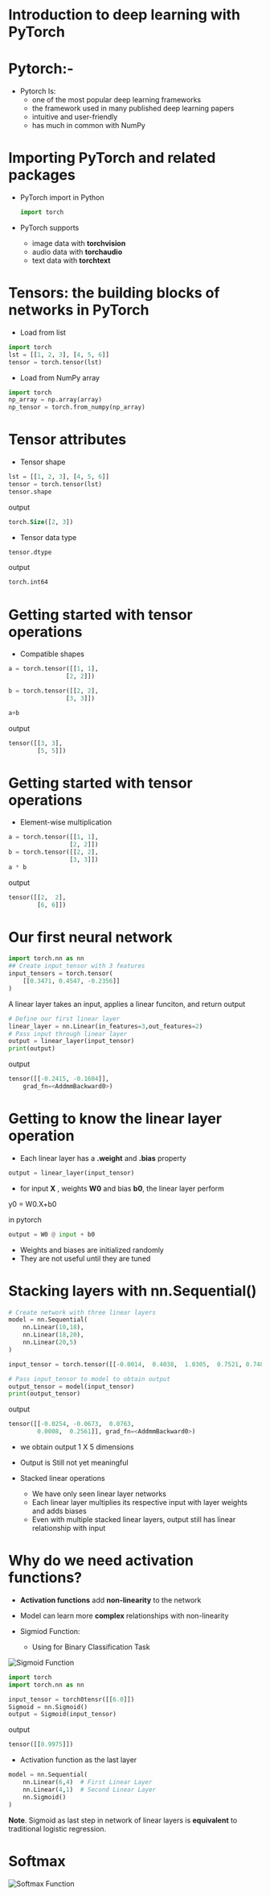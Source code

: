 # Introduction to deep learning with PyTorch

# Pytorch:-
- Pytorch Is:
    -  one of the most popular deep learning frameworks
    -  the framework used in many published deep learning papers
    -  intuitive and user-friendly
    -  has much in common with NumPy

# Importing PyTorch and related packages
-  PyTorch import in Python

    ```python
    import torch 
    ```
- PyTorch supports
    - image data with **torchvision**
    - audio data with **torchaudio**
    - text data with **torchtext**

# Tensors: the building blocks of networks in PyTorch

- Load from list
```python
import torch 
lst = [[1, 2, 3], [4, 5, 6]] 
tensor = torch.tensor(lst)
```

- Load from NumPy array
```python
import torch 
np_array = np.array(array) 
np_tensor = torch.from_numpy(np_array)
```

# Tensor attributes

- Tensor shape
```python
lst = [[1, 2, 3], [4, 5, 6]] 
tensor = torch.tensor(lst) 
tensor.shape 
```
output
```sql
torch.Size([2, 3]) 
```

- Tensor data type
```python
tensor.dtype 
```
output
```sql
torch.int64 
```

# Getting started with tensor operations
-  Compatible shapes
```python
a = torch.tensor([[1, 1],  
                [2, 2]]) 

b = torch.tensor([[2, 2],  
                [3, 3]]) 

a+b 
```

output
```sql
tensor([[3, 3], 
        [5, 5]]) 
```

# Getting started with tensor operations
- Element-wise multiplication
```python
a = torch.tensor([[1, 1],  
                 [2, 2]]) 
b = torch.tensor([[2, 2],  
                 [3, 3]]) 
a * b
```

output
```sql
tensor([[2,  2], 
        [6, 6]]) 
```


# Our first neural network

```python
import torch.nn as nn 
## Create input_tensor with 3 features
input_tensors = torch.tensor(
    [[0.3471, 0.4547, -0.2356]]
) 
```
A linear layer takes an input, applies a linear funciton, and return output 
```python
# Define our first linear layer 
linear_layer = nn.Linear(in_features=3,out_features=2)
# Pass input through linear layer 
output = linear_layer(input_tensor) 
print(output) 
```

output
```sql
tensor([[-0.2415, -0.1604]],  
    grad_fn=<AddmmBackward0>)
```

# Getting to know the linear layer operation
- Each linear layer has a **.weight** and **.bias** property 

```python
output = linear_layer(input_tensor) 
```

- for input **X** , weights **W0** and bias **b0**, the linear layer perform 

y0 = W0.X+b0

in pytorch 

```python
output = W0 @ input + b0 
```

- Weights and biases are initialized randomly
- They are not useful until they are tuned


# Stacking layers with nn.Sequential()

```python
# Create network with three linear layers 
model = nn.Sequential(
    nn.Linear(10,18),
    nn.Linear(18,20),
    nn.Linear(20,5)
)

input_tensor = torch.tensor([[-0.0014,  0.4038,  1.0305,  0.7521, 0.7489, -0.3968,  0.0113, -1.3844, 0.8705, -0.9743]])

# Pass input_tensor to model to obtain output 
output_tensor = model(input_tensor)
print(output_tensor)
```
output
```sql
tensor([[-0.0254, -0.0673,  0.0763,   
        0.0008,  0.2561]], grad_fn=<AddmmBackward0>) 
```

- we obtain output 1 X 5 dimensions
- Output is Still not yet meaningful

- Stacked linear operations
    - We have only seen linear layer networks
    - Each linear layer multiplies its respective
      input with layer weights and adds biases
    - Even with multiple stacked linear layers, output still has linear relationship with input

# Why do we need activation functions?
- **Activation functions** add **non-linearity** to the network
- Model can learn more **complex** relationships with non-linearity

- Sigmiod Function: 
    - Using for Binary Classification Task 

![Sigmoid Function](/images/Sigmoid.PNG)

```python
import torch 
import torch.nn as nn 

input_tensor = torch0tensr([[6.0]])
Sigmoid = nn.Sigmoid()
output = Sigmoid(input_tensor)
```

output 
```sql
tensor([[0.9975]]) 
```

- Activation function as the last layer
```python 
model = nn.Sequential(
    nn.Linear(6,4)  # First Linear Layer
    nn.Linear(4,1)  # Second Linear Layer
    nn.Sigmoid() 
)
```
**Note**. Sigmoid as last step in network of linear layers is **equivalent** to traditional logistic regression. 

# Softmax 

![Softmax Function](/images/Softmax.PNG)

